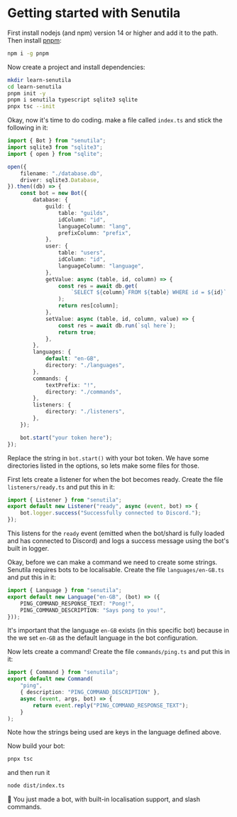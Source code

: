 # Getting started with Senutila

First install nodejs (and npm) version 14 or higher and add it to the path.
Then install [pnpm](https://pnpm.io/):

```bash
npm i -g pnpm
```

Now create a project and install dependencies:

```bash
mkdir learn-senutila
cd learn-senutila
pnpm init -y
pnpm i senutila typescript sqlite3 sqlite
pnpx tsc --init
```

Okay, now it's time to do coding.
make a file called `index.ts` and stick the following in it:

```ts
import { Bot } from "senutila";
import sqlite3 from "sqlite3";
import { open } from "sqlite";

open({
	filename: "./database.db",
	driver: sqlite3.Database,
}).then((db) => {
	const bot = new Bot({
		database: {
			guild: {
				table: "guilds",
				idColumn: "id",
				languageColumn: "lang",
				prefixColumn: "prefix",
			},
			user: {
				table: "users",
				idColumn: "id",
				languageColumn: "language",
			},
			getValue: async (table, id, column) => {
				const res = await db.get(
					`SELECT ${column} FROM ${table} WHERE id = ${id}`
				);
				return res[column];
			},
			setValue: async (table, id, column, value) => {
				const res = await db.run(`sql here`);
				return true;
			},
		},
		languages: {
			default: "en-GB",
			directory: "./languages",
		},
		commands: {
			textPrefix: "!",
			directory: "./commands",
		},
		listeners: {
			directory: "./listeners",
		},
	});

	bot.start("your token here");
});
```

Replace the string in `bot.start()` with your bot token.
We have some directories listed in the options, so lets make some files for those.

First lets create a listener for when the bot becomes ready. Create the file `listeners/ready.ts` and put this in it:

```ts
import { Listener } from "senutila";
export default new Listener("ready", async (event, bot) => {
	bot.logger.success("Successfully connected to Discord.");
});
```

This listens for the `ready` event (emitted when the bot/shard is fully loaded and has connected to Discord) and logs a success message using the bot's built in logger.

Okay, before we can make a command we need to create some strings. Senutila requires bots to be localisable.
Create the file `languages/en-GB.ts` and put this in it:

```ts
import { Language } from "senutila";
export default new Language("en-GB", (bot) => ({
	PING_COMMAND_RESPONSE_TEXT: "Pong!",
	PING_COMMAND_DESCRIPTION: "Says pong to you!",
}));
```

It's important that the language `en-GB` exists (in this specific bot) because in the we set `en-GB` as the default language in the bot configuration.

Now lets create a command! Create the file `commands/ping.ts` and put this in it:

```ts
import { Command } from "senutila";
export default new Command(
	"ping",
	{ description: "PING_COMMAND_DESCRIPTION" },
	async (event, args, bot) => {
		return event.reply("PING_COMMAND_RESPONSE_TEXT");
	}
);
```

Note how the strings being used are keys in the language defined above.

Now build your bot:

```bash
pnpx tsc
```

and then run it

```bash
node dist/index.ts
```

🎉 You just made a bot, with built-in localisation support, and slash commands.
